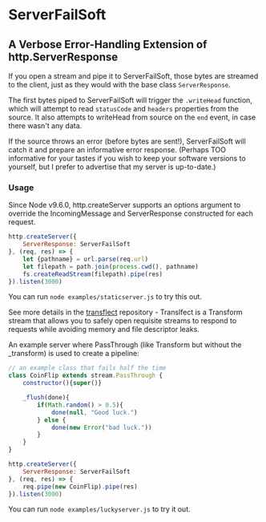 # ServerFailSoft
## A Verbose Error-Handling Extension of http.ServerResponse

If you open a stream and pipe it to ServerFailSoft, those bytes are streamed to the client, just as they would with the base class `ServerResponse`.

The first bytes piped to ServerFailSoft will trigger the `.writeHead` function, which will attempt to read `statusCode` and `headers` properties from the source. It also attempts to writeHead from source on the `end` event, in case there wasn't any data.

If the source throws an error (before bytes are sent!), ServerFailSoft will catch it and prepare an informative error response. (Perhaps TOO informative for your tastes if you wish to keep your software versions to yourself, but I prefer to advertise that my server is up-to-date.)

### Usage
Since Node v9.6.0, http.createServer supports an options argument to override the IncomingMessage and ServerResponse constructed for each request.

```js
http.createServer({
    ServerResponse: ServerFailSoft
}, (req, res) => {
    let {pathname} = url.parse(req.url)
    let filepath = path.join(process.cwd(), pathname)
    fs.createReadStream(filepath).pipe(res)
}).listen(3000)
```
You can run `node examples/staticserver.js` to try this out.

See more details in the [transflect](/jazzyjackson/transflect) repository - Translfect is a Transform stream that allows you to safely open requisite streams to respond to requests while avoiding memory and file descriptor leaks.

An example server where PassThrough (like Transform but without the _transform) is used to create a pipeline:

```js
// an example class that fails half the time
class CoinFlip extends stream.PassThrough {
    constructor(){super()}

    _flush(done){
        if(Math.random() > 0.5){
            done(null, "Good luck.")
        } else {
            done(new Error("bad luck."))
        }
    }
}

http.createServer({
    ServerResponse: ServerFailSoft
}, (req, res) => {
    req.pipe(new CoinFlip).pipe(res)
}).listen(3000)
```
You can run `node examples/luckyserver.js` to try it out.
